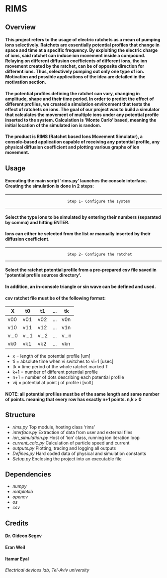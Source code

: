 # RIMS
## Overview
#### This project refers to the usage of electric ratchets as a mean of pumping ions selectively. Ratchets are essentially potential profiles that change in space and time at a specific frequency. By exploiting the electric charge of ions, said ratchet can induce ion movement inside a compound. Relaying on different diffusion coefficients of different ions, the ion movement created by the ratchet, can be of opposite direction for different ions. Thus, selectively pumping out only one type of ion. Motivation and possible applications of the idea are detailed in the motivation section.
#### The potential profiles defining the ratchet can vary, changing in amplitude, shape and their time period. In order to predict the effect of different profiles, we created a simulation environment that tests the effect of ratchets on ions. The goal of our project was to build a simulator that calculates the movement of multiple ions under any potential profile inserted to the system. Calculation is ‘Monte Carlo’ based, meaning the initial location of the simulated ion is random.   
#### The product is RIMS (Ratchet based Ions Movement Simulator), a console-based application capable of receiving any potential profile, any physical diffusion coefficient and plotting various graphs of ion movement.

## Usage

#### Executing the main script 'rims.py' launches the console interface. Creating the simulation is done in 2 steps:

------------------------------------------------------------------------------------------------------
                                Step 1- Configure the system
------------------------------------------------------------------------------------------------------

#### Select the type ions to be simulated by entering their numbers (separated by comma) and hitting ENTER. 

#### Ions can either be selected from the list or manually inserted by their diffusion coefficient.

------------------------------------------------------------------------------------------------------
                                Step 2- Configure the ratchet
------------------------------------------------------------------------------------------------------
#### Select the ratchet potential profile from a pre-prepared csv file saved in 'potential profile sources directory'.
#### In addition, an in-console triangle or sin wave can be defined and used.

#### csv ratchet file must be of the following format: 


X | t0 | t1 | ... | tk 
------------ | ------------- | ------------- | ------------- | -------------
v00 | v01 | v02 | ... | v0n
v10 | v11 | v12 | ... | v1n
v...0 | v...1 | v...2 | ... | v...n
vk0 | vk1 | vk2 | ... | vkn

* x   = length of the potential profile [um]
* ti  = absolute time when vi switches to vi+1 [usec]
* tk  = time period of the whole ratchet marked T
* k+1 = number of different potential profile
* n+1 = number of dots describing each potential profile
* vij = potential at point j of profile i [volt]

#### **NOTE: all potential profiles must be of the same length and same number of points. meaning that every row has exactly n+1 points. n,k > 0**


## Structure
* _rims.py_		    	Top module, hosting class ‘rims’
* _interface.py_		Extraction of data from user and external files
* _ion_simulation.py_	Host of ‘ion’ class, running ion iteration loop
* _current_calc.py_		Calculation of particle speed and current
* _outputs.py_		    Plotting, tracing and logging all outputs
* _Defines.py_		    Hard coded data of physical and simulation constants
* _Setup.py_	    	Enclosing the project into an executable file


## Dependencies
* _numpy_
* _matplotlib_
* _opencv_
* _os_
* _csv_


## Credits
#### Dr. Gideon Segev
#### Eran Weil
#### Itamar Eyal
###### Electrical devices lab, Tel-Aviv university
